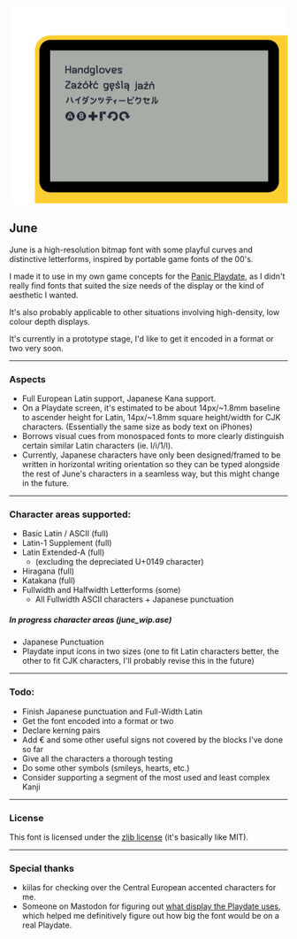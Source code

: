 ![](preview.png)

## June

June is a high-resolution bitmap font with some playful curves and distinctive letterforms, inspired by portable game fonts of the 00's.

I made it to use in my own game concepts for the [Panic Playdate](https://play.date), as I didn't really find fonts that suited the size needs of the display or the kind of aesthetic I wanted. 

It's also probably applicable to other situations involving high-density, low colour depth displays.

It's currently in a prototype stage, I'd like to get it encoded in a format or two very soon.

---


### Aspects

- Full European Latin support, Japanese Kana support.
- On a Playdate screen, it's estimated to be about 14px/~1.8mm baseline to ascender height for Latin, 14px/~1.8mm square height/width for CJK characters. (Essentially the same size as body text on iPhones)
- Borrows visual cues from  monospaced fonts to more clearly distinguish certain similar Latin characters (ie. I/i/1/l).
- Currently, Japanese characters have only been designed/framed to be written in horizontal writing orientation so they can be typed alongside the rest of June's characters in a seamless way, but this might change in the future.

----

### Character areas supported:

- Basic Latin / ASCII (full)
- Latin-1 Supplement (full)
- Latin Extended-A (full)
	- (excluding the depreciated U+0149 character)
- Hiragana (full)
- Katakana (full)
- Fullwidth and Halfwidth Letterforms (some)
	- All Fullwidth ASCII characters + Japanese punctuation


##### In progress character areas (june_wip.ase)
- Japanese Punctuation
- Playdate input icons in two sizes (one to fit Latin characters better, the other to fit CJK characters, I'll probably revise this in the future)

---

### Todo:

- Finish Japanese punctuation and Full-Width Latin
- Get the font encoded into a format or two
- Declare kerning pairs
- Add € and some other useful signs not covered by the blocks I've done so far
- Give all the characters a thorough testing
- Do some other symbols (smileys, hearts, etc.)
- Consider supporting a segment of the most used and least complex Kanji

---

### License

This font is licensed under the [zlib license](license.txt) (it's basically like MIT).

---

### Special thanks

- kiilas for checking over the Central European accented characters for me.
- Someone on Mastodon for figuring out [what display the Playdate uses](https://www.sharpsma.com/products?sharpCategory=Memory%2520LCD&p_p_parallel=0&sharpProductRecordId=1504552), which helped me definitively figure out how big the font would be on a real Playdate.